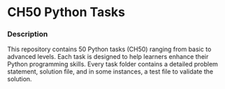 # CH50 Python Tasks

### Description
This repository contains 50 Python tasks (CH50) ranging from basic to advanced levels.
Each task is designed to help learners enhance their Python programming skills.
Every task folder contains a detailed problem statement, solution file, and in some instances,
a test file to validate the solution.
